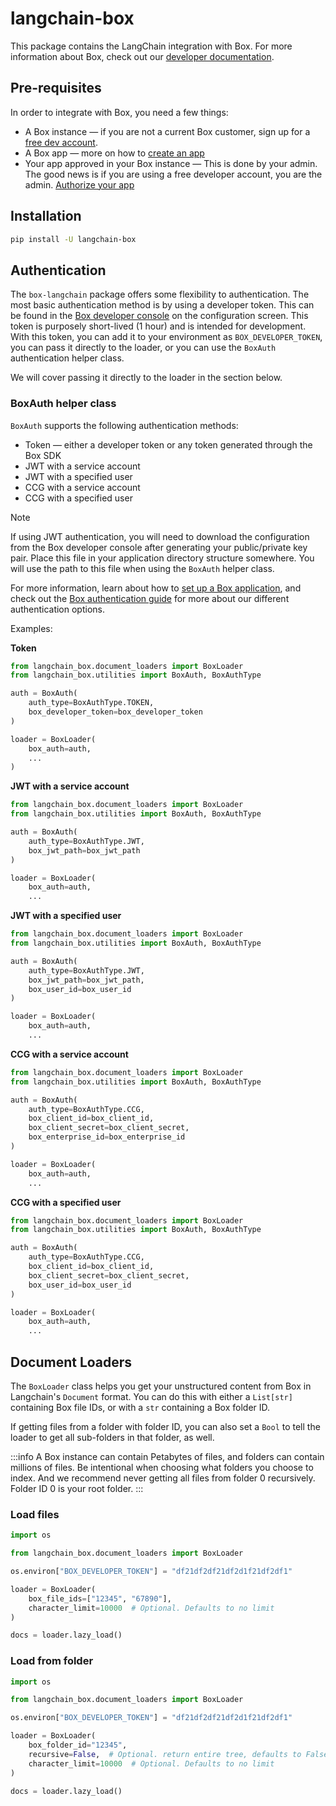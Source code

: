 # langchain-box

This package contains the LangChain integration with Box. For more information about
Box, check out our [developer documentation](https://developer.box.com).

## Pre-requisites

In order to integrate with Box, you need a few things:

* A Box instance — if you are not a current Box customer, sign up for a 
[free dev account](https://account.box.com/signup/n/developer#ty9l3).
* A Box app — more on how to 
[create an app](https://developer.box.com/guides/getting-started/first-application/)
* Your app approved in your Box instance — This is done by your admin.
The good news is if you are using a free developer account, you are the admin.
[Authorize your app](https://developer.box.com/guides/authorization/custom-app-approval/#manual-approval)

## Installation

```bash
pip install -U langchain-box
```

## Authentication

The `box-langchain` package offers some flexibility to authentication. The
most basic authentication method is by using a developer token. This can be
found in the [Box developer console](https://account.box.com/developers/console) 
on the configuration screen. This token is purposely short-lived (1 hour) and is 
intended for development. With this token, you can add it to your environment as 
`BOX_DEVELOPER_TOKEN`, you can pass it directly to the loader, or you can use the 
`BoxAuth` authentication helper class.

We will cover passing it directly to the loader in the section below. 

### BoxAuth helper class

`BoxAuth` supports the following authentication methods:

* Token — either a developer token or any token generated through the Box SDK
* JWT with a service account
* JWT with a specified user
* CCG with a service account
* CCG with a specified user

> [!NOTE]
> If using JWT authentication, you will need to download the configuration from the Box
> developer console after generating your public/private key pair. Place this file in your 
> application directory structure somewhere. You will use the path to this file when using
> the `BoxAuth` helper class.

For more information, learn about how to 
[set up a Box application](https://developer.box.com/guides/getting-started/first-application/),
and check out the 
[Box authentication guide](https://developer.box.com/guides/authentication/select/)
for more about our different authentication options.

Examples:

**Token**

```python
from langchain_box.document_loaders import BoxLoader
from langchain_box.utilities import BoxAuth, BoxAuthType

auth = BoxAuth(
    auth_type=BoxAuthType.TOKEN,
    box_developer_token=box_developer_token
)

loader = BoxLoader(
    box_auth=auth,
    ...
)
```

**JWT with a service account**

```python
from langchain_box.document_loaders import BoxLoader
from langchain_box.utilities import BoxAuth, BoxAuthType

auth = BoxAuth(
    auth_type=BoxAuthType.JWT,
    box_jwt_path=box_jwt_path
)

loader = BoxLoader(
    box_auth=auth,
    ...
```

**JWT with a specified user**

```python
from langchain_box.document_loaders import BoxLoader
from langchain_box.utilities import BoxAuth, BoxAuthType

auth = BoxAuth(
    auth_type=BoxAuthType.JWT,
    box_jwt_path=box_jwt_path,
    box_user_id=box_user_id
)

loader = BoxLoader(
    box_auth=auth,
    ...
```

**CCG with a service account**

```python
from langchain_box.document_loaders import BoxLoader
from langchain_box.utilities import BoxAuth, BoxAuthType

auth = BoxAuth(
    auth_type=BoxAuthType.CCG,
    box_client_id=box_client_id,
    box_client_secret=box_client_secret,
    box_enterprise_id=box_enterprise_id
)

loader = BoxLoader(
    box_auth=auth,
    ...
```

**CCG with a specified user**

```python
from langchain_box.document_loaders import BoxLoader
from langchain_box.utilities import BoxAuth, BoxAuthType

auth = BoxAuth(
    auth_type=BoxAuthType.CCG,
    box_client_id=box_client_id,
    box_client_secret=box_client_secret,
    box_user_id=box_user_id
)

loader = BoxLoader(
    box_auth=auth,
    ...
```

## Document Loaders

The `BoxLoader` class helps you get your unstructured content from Box
in Langchain's `Document` format. You can do this with either a `List[str]`
containing Box file IDs, or with a `str` containing a Box folder ID. 

If getting files from a folder with folder ID, you can also set a `Bool` to
tell the loader to get all sub-folders in that folder, as well. 

:::info
A Box instance can contain Petabytes of files, and folders can contain millions
of files. Be intentional when choosing what folders you choose to index. And we
recommend never getting all files from folder 0 recursively. Folder ID 0 is your
root folder.
:::

### Load files

```python
import os

from langchain_box.document_loaders import BoxLoader

os.environ["BOX_DEVELOPER_TOKEN"] = "df21df2df21df2d1f21df2df1"

loader = BoxLoader(
    box_file_ids=["12345", "67890"],
    character_limit=10000  # Optional. Defaults to no limit
)

docs = loader.lazy_load()
```

### Load from folder

```python
import os

from langchain_box.document_loaders import BoxLoader

os.environ["BOX_DEVELOPER_TOKEN"] = "df21df2df21df2d1f21df2df1"

loader = BoxLoader(
    box_folder_id="12345",
    recursive=False,  # Optional. return entire tree, defaults to False
    character_limit=10000  # Optional. Defaults to no limit
)

docs = loader.lazy_load()
```